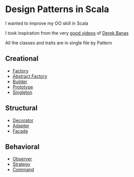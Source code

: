 
# Design Patterns in Scala

I wanted to improve my OO skill in Scala

I took inspiration from the very [good videos][1] of [Derek Banas][2]

All the classes and traits are in single file by Pattern

## Creational

 * [Factory](https://github.com/samidarko/scala-design-patterns/blob/master/src/main/scala/FactoryPattern.scala)
 * [Abstract Factory](https://github.com/samidarko/scala-design-patterns/blob/master/src/main/scala/AbstractFactoryPattern.scala)
 * [Builder](https://github.com/samidarko/scala-design-patterns/blob/master/src/main/scala/BuilderPattern.scala)
 * [Prototype](https://github.com/samidarko/scala-design-patterns/blob/master/src/main/scala/PrototypePattern.scala)
 * [Singleton](https://github.com/samidarko/scala-design-patterns/blob/master/src/main/scala/SingletonPattern.scala)

## Structural

 * [Decorator](https://github.com/samidarko/scala-design-patterns/blob/master/src/main/scala/DecoratorPattern.scala)
 * [Adapter](https://github.com/samidarko/scala-design-patterns/blob/master/src/main/scala/AdapterPattern.scala)
 * [Facade](https://github.com/samidarko/scala-design-patterns/blob/master/src/main/scala/FacadePattern.scala)

## Behavioral

 * [Observer](https://github.com/samidarko/scala-design-patterns/blob/master/src/main/scala/ObserverPattern.scala)
 * [Strategy](https://github.com/samidarko/scala-design-patterns/blob/master/src/main/scala/StrategyPattern.scala)
 * [Command](https://github.com/samidarko/scala-design-patterns/blob/master/src/main/scala/CommandPattern.scala)



[1]: https://www.youtube.com/playlist?list=PLF206E906175C7E07
[2]: http://www.newthinktank.com/



